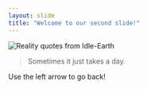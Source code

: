```yaml
---
layout: slide
title: "Welcome to our second slide!"
---
```


![Reality quotes from Idle-Earth](https://miro.medium.com/max/1400/0*BMeckhsXvnnt7FFx.png)
> Sometimes it just takes a day.

Use the left arrow to go back!
